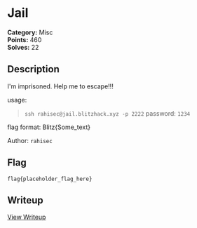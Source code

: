 # Jail

**Category:** Misc  
**Points:** 460  
**Solves:** 22  

## Description

I'm imprisoned. Help me to escape!!!

usage:
> `ssh rahisec@jail.blitzhack.xyz -p 2222`
> password: `1234`

flag format: Blitz{Some_text}

Author: `rahisec`

## Flag

```
flag{placeholder_flag_here}
```

## Writeup

[View Writeup](https://github.com/1nv1sibl3/BlitzCTF-2025/blob/main/writeups/Jail_writeup.md)
